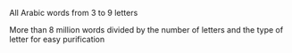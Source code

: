 
All Arabic words from 3 to 9 letters

More than 8 million words divided by the number of letters and the type of letter for easy purification
